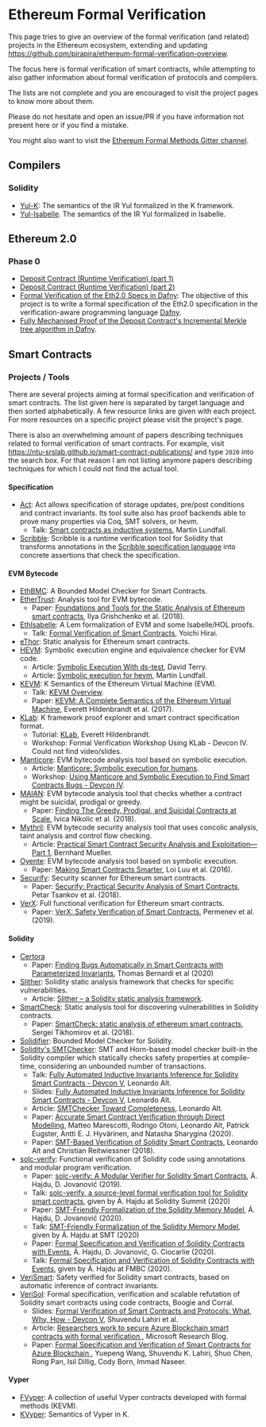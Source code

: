 # Ethereum Formal Verification

This page tries to give an overview of the formal verification (and related) projects in the Ethereum ecosystem, extending and updating https://github.com/pirapira/ethereum-formal-verification-overview.

The focus here is formal verification of smart contracts, while attempting to also gather information about formal verification of protocols and compilers.

The lists are not complete and you are encouraged to visit the project pages to know more about them.

Please do not hesitate and open an issue/PR if you have information not present here or if you find a mistake.

You might also want to visit the [Ethereum Formal Methods Gitter channel](https://gitter.im/ethereum/formal-methods).


## Compilers

### Solidity

* [Yul-K](https://github.com/ethereum/Yul-K): The semantics of the IR Yul formalized in the K framework.
* [Yul-Isabelle](https://github.com/mmalvarez/Yul-Isabelle). The semantics of the IR Yul formalized in Isabelle.

## Ethereum 2.0

### Phase 0

* [Deposit Contract (Runtime Verification) (part 1)](https://runtimeverification.com/blog/formal-verification-of-ethereum-2-0-deposit-contract-part-1/)
* [Deposit Contract (Runtime Verification) (part 2)](https://runtimeverification.com/blog/end-to-end-formal-verification-of-ethereum-2-0-deposit-smart-contract/)
* [Formal Verification of the Eth2.0 Specs in Dafny](https://github.com/ConsenSys/eth2.0-dafny): The objective of this project is to write a formal specification of the Eth2.0 specification in the verification-aware programming language [Dafny](https://github.com/dafny-lang/dafny/wiki).
* [Fully Mechanised Proof of the Deposit Contract's Incremental Merkle tree algorithm in Dafny](https://github.com/ConsenSys/deposit-sc-dafny).


## Smart Contracts

### Projects / Tools

There are several projects aiming at formal specification and verification of smart contracts. The list given here is separated by target language and then sorted alphabetically. A few resource links are given with each project. For more resources on a specific project please visit the project's page.

There is also an overwhelming amount of papers describing techniques related to formal verification of smart contracts. For example, visit
https://ntu-srslab.github.io/smart-contract-publications/ and type `2020` into the search box. For that reason I am not listing anymore papers
describing techniques for which I could not find the actual tool.

#### Specification

* [Act](https://github.com/ethereum/act): Act allows specification of storage updates, pre/post conditions and contract invariants. Its tool suite also has proof backends able to prove many properties via Coq, SMT solvers, or hevm.
    - Talk: [Smart contracts as inductive systems](https://www.youtube.com/watch?v=WbL8U-nyhJE), Martin Lundfall.
* [Scribble](https://docs.scribble.codes/): Scribble is a runtime verification tool for Solidity that transforms annotations in the [Scribble specification language](https://docs.scribble.codes/language/introduction) into concrete assertions that check the specification.

#### EVM Bytecode

* [EthBMC](https://github.com/RUB-SysSec/EthBMC): A Bounded Model Checker for Smart Contracts.
* [EtherTrust](https://www.netidee.at/ethertrust): Analysis tool for EVM bytecode.
    - Paper: [Foundations and Tools for the Static Analysis of Ethereum smart contracts](https://secpriv.tuwien.ac.at/fileadmin/t/secpriv/Papers/cav2018.pdf), Ilya Grishchenko et al. (2018).
* [EthIsabelle](https://github.com/pirapira/eth-isabelle): A Lem formalization of EVM and some Isabelle/HOL proofs.
    - Talk: [Formal Verification of Smart Contracts](https://yoichihirai.com/deedtalk.pdf), Yoichi Hirai.
* [eThor](https://secpriv.wien/ethor/): Static analysis for Ethereum smart contracts.
* [HEVM](https://github.com/dapphub/dapptools): Symbolic execution engine and equivalence checker for EVM code.
    - Article: [Symbolic Execution With ds-test](https://fv.ethereum.org/2020/12/11/symbolic-execution-with-ds-test/), David Terry.
    - Article: [Symbolic execution for hevm](https://fv.ethereum.org/2020/07/28/symbolic-hevm-release/), Martin Lundfall.
* [KEVM](https://github.com/kframework/evm-semantics): K Semantics of the Ethereum Virtual Machine (EVM).
    - Talk: [KEVM Overview](https://www.youtube.com/watch?v=tIq_xECoicQ).
    - Paper: [KEVM: A Complete Semantics of the Ethereum Virtual Machine](https://www.ideals.illinois.edu/handle/2142/97207), Everett Hildenbrandt et al. (2017).
* [KLab](https://github.com/dapphub/klab): K framework proof explorer and smart contract specification format.
    - Tutorial: [KLab](https://youtu.be/z4mIo38x1u8), Everett Hildenbrandt.
    - Workshop: Formal Verification Workshop Using KLab - Devcon IV. Could not find video/slides.
* [Manticore](https://github.com/trailofbits/manticore): EVM bytecode analysis tool based on symbolic execution.
    - Article: [Manticore: Symbolic execution for humans](https://blog.trailofbits.com/2017/04/27/manticore-symbolic-execution-for-humans/).
    - Workshop: [Using Manticore and Symbolic Execution to Find Smart Contracts Bugs - Devcon IV](https://github.com/trailofbits/publications/tree/master/workshops/Using%20Manticore%20and%20Symbolic%20Execution%20to%20Find%20Smart%20Contracts%20Bugs%20-%20Devcon%204).
* [MAIAN](https://github.com/MAIAN-tool/MAIAN): EVM bytecode analysis tool that checks whether a contract might be suicidal, prodigal or greedy.
    - Paper: [Finding The Greedy, Prodigal, and Suicidal Contracts at Scale](https://arxiv.org/pdf/1802.06038.pdf), Ivica Nikolic et al. (2018).
* [Mythril](https://github.com/ConsenSys/mythril-classic): EVM bytecode security analysis tool that uses concolic analysis, taint analysis and control flow checking.
    - Article: [Practical Smart Contract Security Analysis and Exploitation— Part 1](https://hackernoon.com/practical-smart-contract-security-analysis-and-exploitation-part-1-6c2f2320b0c), Bernhard Mueller.
* [Oyente](https://github.com/melonproject/oyente): EVM bytecode analysis tool based on symbolic execution.
    - Paper: [Making Smart Contracts Smarter](https://eprint.iacr.org/2016/633.pdf), Loi Luu et al. (2016).
* [Securify](https://github.com/eth-sri/securify2): Security scanner for Ethereum smart contracts.
    - Paper: [Securify: Practical Security Analysis of Smart Contracts](https://files.sri.inf.ethz.ch/website/papers/ccs18-securify.pdf), Petar Tsankov et al. (2018).
* [VerX](http://verx.ch/): Full functional verification for Ethereum smart contracts.
    - Paper: [VerX: Safety Verification of Smart Contracts](https://files.sri.inf.ethz.ch/website/papers/sp20-verx.pdf), Permenev et al. (2019).

#### Solidity

* [Certora](https://www.certora.com/)
   - Paper: [Finding Bugs Automatically in Smart Contracts with Parameterized Invariants](https://www.certora.com/pubs/sbc2020.pdf), Thomas Bernardi et al (2020)
* [Slither](https://github.com/trailofbits/slither): Solidity static analysis framework that checks for specific vulnerabilities.
    - Article: [Slither – a Solidity static analysis framework](https://blog.trailofbits.com/2018/10/19/slither-a-solidity-static-analysis-framework/).
* [SmartCheck](https://github.com/smartdec/smartcheck): Static analysis tool for discovering vulnerabilities in Solidity contracts.
    - Paper: [SmartCheck: static analysis of ethereum smart contracts](https://dl.acm.org/citation.cfm?id=3194113.3194115), Sergei Tikhomirov et al. (2018).
* [Solidifier](https://github.com/blockhousetech/research/tree/master/Solidifier): Bounded Model Checker for Solidity.
* [Solidity's SMTChecker](https://github.com/ethereum/solidity): SMT and Horn-based model checker built-in the Solidity compiler which statically checks safety properties at compile-time, considering an unbounded number of transactions.
    - Talk: [Fully Automated Inductive Invariants Inference for Solidity Smart Contracts - Devcon V](https://www.youtube.com/watch?v=q40OrUZoG40), Leonardo Alt.
    - Slides: [Fully Automated Inductive Invariants Inference for Solidity Smart Contracts - Devcon V](https://github.com/leonardoalt/text/blob/master/chc_devcon_v/chc.pdf), Leonardo Alt.
    - Article: [SMTChecker Toward Completeness](https://medium.com/@leonardoalt/smtchecker-toward-completeness-1a99c02e0133), Leonardo Alt.
    - Paper: [Accurate Smart Contract Verification through Direct Modelling](https://github.com/leonardoalt/text/blob/master/smtchecker_chc/smtchecker_chc.pdf), Matteo Marescotti, Rodrigo Otoni, Leonardo Alt, Patrick Eugster, Antti E. J. Hyvärinen, and Natasha Sharygina (2020).
    - Paper: [SMT-Based Verification of Solidity Smart Contracts](https://github.com/leonardoalt/text/blob/master/solidity_isola_2018/main.pdf), Leonardo Alt and Christian Reitwiessner (2018).
* [solc-verify](https://github.com/SRI-CSL/solidity): Functional verification of Solidity code using annotations and modular program verification.
    - Paper: [solc-verify: A Modular Verifier for Solidity Smart Contracts](https://arxiv.org/abs/1907.04262), Á. Hajdu, D. Jovanović (2019).
    - Talk: [solc-verify, a source-level formal verification tool for Solidity smart contracts](https://www.youtube.com/watch?v=1q2gSm3NuQA), given by Á. Hajdu at Solidity Summit (2020)
    - Paper: [SMT-Friendly Formalization of the Solidity Memory Model](https://arxiv.org/abs/2001.03256), Á. Hajdu, D. Jovanović (2020).
    - Talk: [SMT-Friendly Formalization of the Solidity Memory Model](https://youtu.be/B3ML9vGituk?t=626), given by Á. Hajdu at SMT (2020)
    - Paper: [Formal Specification and Verification of Solidity Contracts with Events](https://arxiv.org/abs/2005.10382), Á. Hajdu, D. Jovanović, G. Ciocarlie (2020).
    - Talk: [Formal Specification and Verification of Solidity Contracts with Events](https://youtu.be/NNytwVBZ1no), given by Á. Hajdu at FMBC (2020).
* [VeriSmart](https://github.com/kupl/VeriSmart-public): Safety verified for Solidity smart contracts, based on automatic inference of contract invariants.
* [VeriSol](https://github.com/microsoft/verisol): Formal specification, verification and scalable refutation of Solidity smart contracts using code contracts, Boogie and Corral. 
    - Slides: [Formal Verification of Smart Contracts and Protocols: What, Why, How - Devcon V](https://github.com/microsoft/verisol/blob/master/Docs/devcon5-verisol.pptx), Shuvendu Lahiri et al.
    - Article: [Researchers work to secure Azure Blockchain smart contracts with formal verification ](https://www.microsoft.com/en-us/research/blog/researchers-work-to-secure-azure-blockchain-smart-contracts-with-formal-verification/), Microsoft Research Blog.
    - Paper: [Formal Specification and Verification of Smart Contracts for Azure Blockchain
](https://arxiv.org/abs/1812.08829), Yuepeng Wang, Shuvendu K. Lahiri, Shuo Chen, Rong Pan, Isil Dillig, Cody Born, Immad Naseer.

#### Vyper

* [FVyper](https://github.com/LayerXcom/verified-vyper-contracts): A collection of useful Vyper contracts developed with formal methods (KEVM).
* [KVyper](https://github.com/kframework/vyper-semantics): Semantics of Vyper in K.
